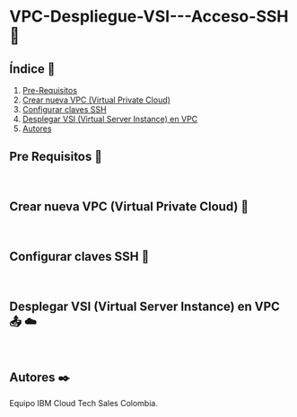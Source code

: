 # VPC-Despliegue-VSI---Acceso-SSH 🔐


## Índice  📰
1. [Pre-Requisitos](#Pre-Requisitos-pencil)
2. [Crear nueva VPC (Virtual Private Cloud)](#Crear-nueva-VPC-Virtual-Private-Cloud-mag_right)
3. [Configurar claves SSH](#Configurar-claves-SSH-file_folder)
4. [Desplegar VSI (Virtual Server Instance) en VPC](#Desplegar-VSI-Virtual-Server-Instance-en-VPC-outbox_tray-cloud)
5. [Autores](#Autores-black_nib)


## Pre Requisitos :pencil:
<br />

## Crear nueva VPC (Virtual Private Cloud) :mag_right:
<br />

## Configurar claves SSH :file_folder:
<br />

## Desplegar VSI (Virtual Server Instance) en VPC :outbox_tray: :cloud:
<br />

## Autores :black_nib:
Equipo IBM Cloud Tech Sales Colombia.
<br />
